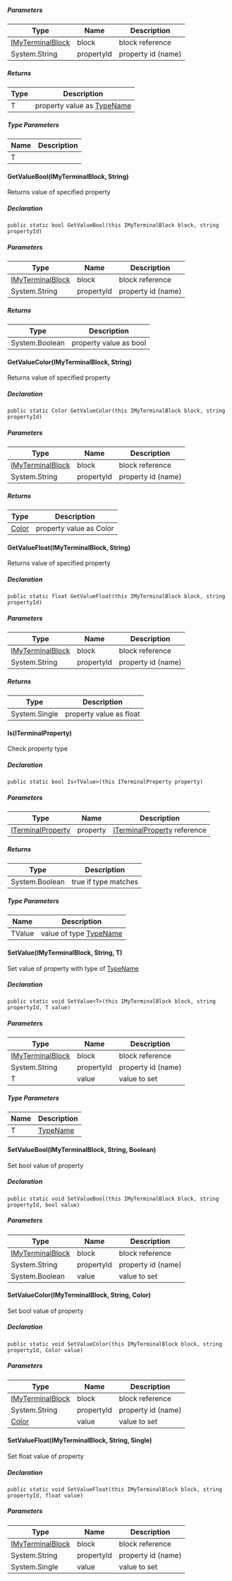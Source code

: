 
##### Parameters

| Type | Name | Description |
| --- | --- | --- |
| [IMyTerminalBlock](https://keensoftwarehouse.github.io/SpaceEngineersModAPI/api/Sandbox.ModAPI.Ingame.IMyTerminalBlock.html) | block | block reference |
| System.String | propertyId | property id (name) |

##### Returns

| Type | Description |
| --- | --- |
| T   | property value as [TypeName](https://keensoftwarehouse.github.io/SpaceEngineersModAPI/api/Sandbox.ModAPI.Interfaces.ITerminalProperty.html#Sandbox_ModAPI_Interfaces_ITerminalProperty_TypeName) |

##### Type Parameters

| Name | Description |
| --- | --- |
| T   |     |

#### GetValueBool(IMyTerminalBlock, String)

Returns value of specified property

##### Declaration

```
public static bool GetValueBool(this IMyTerminalBlock block, string propertyId)
```

##### Parameters

| Type | Name | Description |
| --- | --- | --- |
| [IMyTerminalBlock](https://keensoftwarehouse.github.io/SpaceEngineersModAPI/api/Sandbox.ModAPI.Ingame.IMyTerminalBlock.html) | block | block reference |
| System.String | propertyId | property id (name) |

##### Returns

| Type | Description |
| --- | --- |
| System.Boolean | property value as bool |

#### GetValueColor(IMyTerminalBlock, String)

Returns value of specified property

##### Declaration

```
public static Color GetValueColor(this IMyTerminalBlock block, string propertyId)
```

##### Parameters

| Type | Name | Description |
| --- | --- | --- |
| [IMyTerminalBlock](https://keensoftwarehouse.github.io/SpaceEngineersModAPI/api/Sandbox.ModAPI.Ingame.IMyTerminalBlock.html) | block | block reference |
| System.String | propertyId | property id (name) |

##### Returns

| Type | Description |
| --- | --- |
| [Color](https://keensoftwarehouse.github.io/SpaceEngineersModAPI/api/VRageMath.Color.html) | property value as Color |

#### GetValueFloat(IMyTerminalBlock, String)

Returns value of specified property

##### Declaration

```
public static float GetValueFloat(this IMyTerminalBlock block, string propertyId)
```

##### Parameters

| Type | Name | Description |
| --- | --- | --- |
| [IMyTerminalBlock](https://keensoftwarehouse.github.io/SpaceEngineersModAPI/api/Sandbox.ModAPI.Ingame.IMyTerminalBlock.html) | block | block reference |
| System.String | propertyId | property id (name) |

##### Returns

| Type | Description |
| --- | --- |
| System.Single | property value as float |

#### Is<TValue>(ITerminalProperty)

Check property type

##### Declaration

```
public static bool Is<TValue>(this ITerminalProperty property)
```

##### Parameters

| Type | Name | Description |
| --- | --- | --- |
| [ITerminalProperty](https://keensoftwarehouse.github.io/SpaceEngineersModAPI/api/Sandbox.ModAPI.Interfaces.ITerminalProperty.html) | property | [ITerminalProperty<TValue>](https://keensoftwarehouse.github.io/SpaceEngineersModAPI/api/Sandbox.ModAPI.Interfaces.ITerminalProperty-1.html) reference |

##### Returns

| Type | Description |
| --- | --- |
| System.Boolean | true if type matches |

##### Type Parameters

| Name | Description |
| --- | --- |
| TValue | value of type [TypeName](https://keensoftwarehouse.github.io/SpaceEngineersModAPI/api/Sandbox.ModAPI.Interfaces.ITerminalProperty.html#Sandbox_ModAPI_Interfaces_ITerminalProperty_TypeName) |

#### SetValue<T>(IMyTerminalBlock, String, T)

Set value of property with type of [TypeName](https://keensoftwarehouse.github.io/SpaceEngineersModAPI/api/Sandbox.ModAPI.Interfaces.ITerminalProperty.html#Sandbox_ModAPI_Interfaces_ITerminalProperty_TypeName)

##### Declaration

```
public static void SetValue<T>(this IMyTerminalBlock block, string propertyId, T value)
```

##### Parameters

| Type | Name | Description |
| --- | --- | --- |
| [IMyTerminalBlock](https://keensoftwarehouse.github.io/SpaceEngineersModAPI/api/Sandbox.ModAPI.Ingame.IMyTerminalBlock.html) | block | block reference |
| System.String | propertyId | property id (name) |
| T   | value | value to set |

##### Type Parameters

| Name | Description |
| --- | --- |
| T   | [TypeName](https://keensoftwarehouse.github.io/SpaceEngineersModAPI/api/Sandbox.ModAPI.Interfaces.ITerminalProperty.html#Sandbox_ModAPI_Interfaces_ITerminalProperty_TypeName) |

#### SetValueBool(IMyTerminalBlock, String, Boolean)

Set bool value of property

##### Declaration

```
public static void SetValueBool(this IMyTerminalBlock block, string propertyId, bool value)
```

##### Parameters

| Type | Name | Description |
| --- | --- | --- |
| [IMyTerminalBlock](https://keensoftwarehouse.github.io/SpaceEngineersModAPI/api/Sandbox.ModAPI.Ingame.IMyTerminalBlock.html) | block | block reference |
| System.String | propertyId | property id (name) |
| System.Boolean | value | value to set |

#### SetValueColor(IMyTerminalBlock, String, Color)

Set bool value of property

##### Declaration

```
public static void SetValueColor(this IMyTerminalBlock block, string propertyId, Color value)
```

##### Parameters

| Type | Name | Description |
| --- | --- | --- |
| [IMyTerminalBlock](https://keensoftwarehouse.github.io/SpaceEngineersModAPI/api/Sandbox.ModAPI.Ingame.IMyTerminalBlock.html) | block | block reference |
| System.String | propertyId | property id (name) |
| [Color](https://keensoftwarehouse.github.io/SpaceEngineersModAPI/api/VRageMath.Color.html) | value | value to set |

#### SetValueFloat(IMyTerminalBlock, String, Single)

Set float value of property

##### Declaration

```
public static void SetValueFloat(this IMyTerminalBlock block, string propertyId, float value)
```

##### Parameters

| Type | Name | Description |
| --- | --- | --- |
| [IMyTerminalBlock](https://keensoftwarehouse.github.io/SpaceEngineersModAPI/api/Sandbox.ModAPI.Ingame.IMyTerminalBlock.html) | block | block reference |
| System.String | propertyId | property id (name) |
| System.Single | value | value to set |